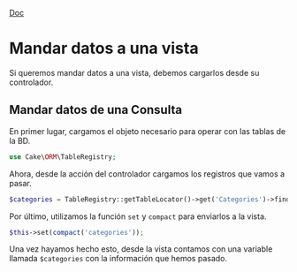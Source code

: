 [Doc](https://book.cakephp.org/3.0/en/orm/retrieving-data-and-resultsets.html)

# Mandar datos a una vista

Si queremos mandar datos a una vista, debemos cargarlos desde su controlador.

## Mandar datos de una Consulta

En primer lugar, cargamos el objeto necesario para operar con las tablas de la BD.

```php
use Cake\ORM\TableRegistry;
```

Ahora, desde la acción del controlador cargamos los registros que vamos a pasar.

```php
$categories = TableRegistry::getTableLocator()->get('Categories')->find('all');
```

Por último, utilizamos la función `set` y `compact` para enviarlos a la vista.

```php
$this->set(compact('categories'));
```

Una vez hayamos hecho esto, desde la vista contamos con una variable llamada `$categories` con la información que hemos pasado.